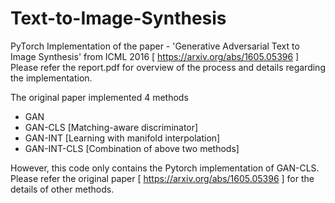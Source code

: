 # Text-to-Image-Synthesis
PyTorch Implementation of the paper - 'Generative Adversarial Text to Image Synthesis' from ICML 2016 [ https://arxiv.org/abs/1605.05396 ]
Please refer the report.pdf for overview of the process and details regarding the implementation. 

The original paper implemented 4 methods
- GAN
- GAN-CLS [Matching-aware discriminator]
- GAN-INT [Learning with manifold interpolation]
- GAN-INT-CLS [Combination of above two methods]

However, this code only contains the Pytorch implementation of GAN-CLS.
Please refer the original paper [ https://arxiv.org/abs/1605.05396 ] for the details of other methods.
